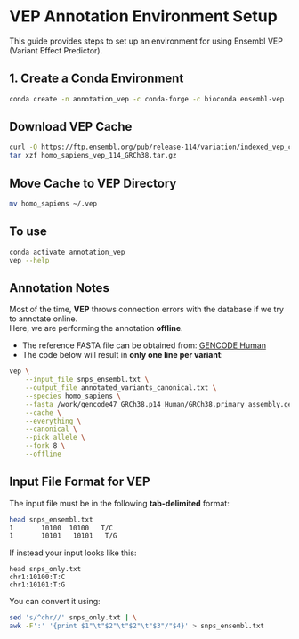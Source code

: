 # VEP Annotation Environment Setup

This guide provides steps to set up an environment for using Ensembl VEP (Variant Effect Predictor).

## 1. Create a Conda Environment

```bash
conda create -n annotation_vep -c conda-forge -c bioconda ensembl-vep
```
## Download VEP Cache
```bash
curl -O https://ftp.ensembl.org/pub/release-114/variation/indexed_vep_cache/homo_sapiens_vep_114_GRCh38.tar.gz
tar xzf homo_sapiens_vep_114_GRCh38.tar.gz
```

## Move Cache to VEP Directory
```bash
mv homo_sapiens ~/.vep
```
## To use
```bash
conda activate annotation_vep
vep --help
```
## Annotation Notes

Most of the time, **VEP** throws connection errors with the database if we try to annotate online.  
Here, we are performing the annotation **offline**.  

- The reference FASTA file can be obtained from: [GENCODE Human](https://www.gencodegenes.org/human/)  
- The code below will result in **only one line per variant**:
```bash
vep \
	--input_file snps_ensembl.txt \
	--output_file annotated_variants_canonical.txt \
	--species homo_sapiens \
	--fasta /work/gencode47_GRCh38.p14_Human/GRCh38.primary_assembly.genome.fa \
	--cache \
	--everything \
	--canonical \
	--pick_allele \
	--fork 8 \
	--offline
```

## Input File Format for VEP

The input file must be in the following **tab-delimited** format:

```bash
head snps_ensembl.txt
1       10100  10100   T/C
1       10101   10101   T/G
```
If instead your input looks like this:
```
head snps_only.txt
chr1:10100:T:C
chr1:10101:T:G
```
You can convert it using:
```bash
sed 's/^chr//' snps_only.txt | \
awk -F':' '{print $1"\t"$2"\t"$2"\t"$3"/"$4}' > snps_ensembl.txt
```


